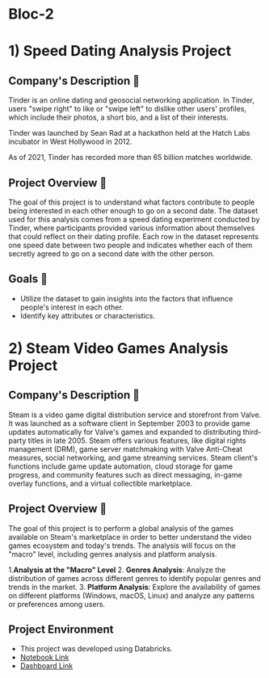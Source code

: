 # Bloc-2

# 1) Speed Dating Analysis Project

## Company's Description 📇
Tinder is an online dating and geosocial networking application. In Tinder, users "swipe right" to like or "swipe left" to dislike other users' profiles, which include their photos, a short bio, and a list of their interests.

Tinder was launched by Sean Rad at a hackathon held at the Hatch Labs incubator in West Hollywood in 2012.

As of 2021, Tinder has recorded more than 65 billion matches worldwide.

## Project Overview 🚧
The goal of this project is to understand what factors contribute to people being interested in each other enough to go on a second date. The dataset used for this analysis comes from a speed dating experiment conducted by Tinder, where participants provided various information about themselves that could reflect on their dating profile. Each row in the dataset represents one speed date between two people and indicates whether each of them secretly agreed to go on a second date with the other person.

## Goals 🎯
- Utilize the dataset to gain insights into the factors that influence people's interest in each other.
- Identify key attributes or characteristics.

# 2) Steam Video Games Analysis Project

## Company's Description 📇
Steam is a video game digital distribution service and storefront from Valve. It was launched as a software client in September 2003 to provide game updates automatically for Valve's games and expanded to distributing third-party titles in late 2005. Steam offers various features, like digital rights management (DRM), game server matchmaking with Valve Anti-Cheat measures, social networking, and game streaming services. Steam client's functions include game update automation, cloud storage for game progress, and community features such as direct messaging, in-game overlay functions, and a virtual collectible marketplace.

## Project Overview 🚧
The goal of this project is to perform a global analysis of the games available on Steam's marketplace in order to better understand the video games ecosystem and today's trends. The analysis will focus on the "macro" level, including genres analysis and platform analysis.

1.**Analysis at the "Macro" Level**
2. **Genres Analysis**: Analyze the distribution of games across different genres to identify popular genres and trends in the market.
3. **Platform Analysis**: Explore the availability of games on different platforms (Windows, macOS, Linux) and analyze any patterns or preferences among users.

## Project Environment
- This project was developed using Databricks.
- [Notebook Link](https://databricks-prod-cloudfront.cloud.databricks.com/public/4027ec902e239c93eaaa8714f173bcfc/8133330669932752/1766855744680512/2718823275244652/latest.html)
- [Dashboard Link](https://databricks-prod-cloudfront.cloud.databricks.com/public/4027ec902e239c93eaaa8714f173bcfc/8133330669932752/1085590093994276/2718823275244652/latest.html)




